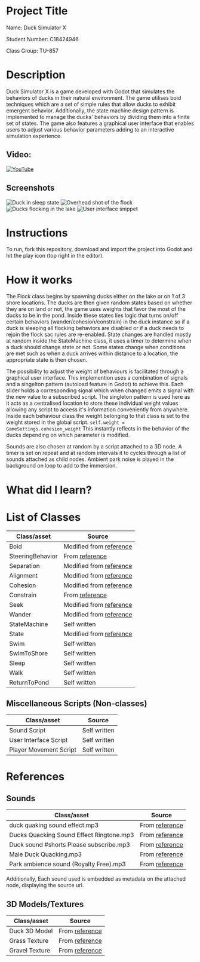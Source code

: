 # Project Title

Name: Duck Simulator X

Student Number: C18424946

Class Group: TU-857


# Description

Duck Simulator X is a game developed with Godot that simulates the behaviors of ducks in their natural environment. The game utilises boid techniques which are a set of simple rules that allow ducks to exhibit emergent behavior. Additionally, the state machine design pattern is implemented to manage the ducks' behaviors by dividing them into a finite set of states. The game also features a graphical user interface that enables users to adjust various behavior parameters adding to an interactive simulation experience.


## Video:

[![YouTube](http://img.youtube.com/vi/Taki330C01Q/0.jpg)](https://www.youtube.com/watch?v=Taki330C01Q)

## Screenshots

![Duck in sleep state](screenshots/shore_shot.png)
![Overhead shot of the flock](screenshots/overhead_lake_shot.png)
![Ducks flocking in the lake](screenshots/lake_shot.png)
![User interface snippet](screenshots/ui.png)


# Instructions

To run, fork this repository, download and import the project into Godot and hit the play icon (top right in the editor).


# How it works

The Flock class begins by spawning ducks either on the lake or on 1 of 3 shore locations. The ducks are then given random states based on whether they are on land or not, the game uses weights that favor the most of the ducks to be in the pond. Inside these states lies logic that turns on/off certain behaviors (wander/cohesion/constrain) in the duck instance so if a duck is sleeping all flocking behaviors are disabled or if a duck needs to rejoin the flock sac rules are re-enabled. State changes are handled mostly at random inside the StateMachine class, it uses a timer to determine when a duck should change state or not. Some states change when conditions are met such as when a duck arrives within distance to a location, the appropriate state is then chosen.

The possibility to adjust the weight of behaviours is facilitated through a graphical user interface. This implemention uses a combination of signals and a singelton pattern (autoload feature in Godot) to achieve this. Each slider holds a corresponding signal which when changed emits a signal with the new value to a subscribed script. The singleton pattern is used here as it acts as a centralised location to store these individual weight values allowing any script to access it's information conveniently from anywhere. Inside each behaviour class the weight belonging to that class is set to the weight stored in the global script. `self.weight = GameSettings.cohesion_weight` This instantly reflects in the behavior of the ducks depending on which parameter is modified.

Sounds are also chosen at random by a script attached to a 3D node. A timer is set on repeat and at random intervals it to cycles through a list of sounds attached as child nodes. Ambient park noise is played in the background on loop to add to the immersion.


# What did I learn?


# List of Classes

| Class/asset | Source |
|-------------|--------|
| Boid | Modified from [reference](https://github.com/skooter500/miniature-rotary-phone/blob/main/minature-rotary-phone/behaviors/Boid.gd) |
| SteeringBehavior | From [reference](https://github.com/skooter500/miniature-rotary-phone/blob/main/minature-rotary-phone/behaviors/SteeringBehavior.gd) |
| Separation | Modified from [reference](https://github.com/skooter500/miniature-rotary-phone/blob/main/minature-rotary-phone/behaviors/Separation.gd) |
| Alignment | Modified from [reference](https://github.com/skooter500/miniature-rotary-phone/blob/main/minature-rotary-phone/behaviors/Alignment.gd) |
| Cohesion | Modified from [reference](https://github.com/skooter500/miniature-rotary-phone/blob/main/minature-rotary-phone/behaviors/Cohesion.gd) |
| Constrain | From [reference](https://github.com/skooter500/miniature-rotary-phone/blob/main/minature-rotary-phone/behaviors/Constrain.gd) |
| Seek | Modified from [reference](https://github.com/skooter500/miniature-rotary-phone/blob/main/minature-rotary-phone/behaviors/Seek.gd) |
| Wander | Modified from [reference](https://github.com/skooter500/miniature-rotary-phone/blob/main/minature-rotary-phone/behaviors/Wander.gd) |
| StateMachine | Self written |
| State | Modified from [reference](https://github.com/skooter500/miniature-rotary-phone/blob/main/minature-rotary-phone/behaviors/State.gd) |
| Swim | Self written |
| SwimToShore | Self written |
| Sleep | Self written |
| Walk | Self written |
| ReturnToPond | Self written |

## Miscellaneous Scripts (Non-classes)

| Class/asset | Source |
|-------------|--------|
| Sound Script | Self written |
| User Interface Script | Self written |
| Player Movement Script | Self written |


# References

## Sounds

| Class/asset | Source |
|-------------|--------|
| duck quaking sound effect.mp3 | From [reference](https://www.youtube.com/watch?v=aFQoM1JHzQY) |
| Ducks Quacking Sound Effect Ringtone.mp3 | From [reference](https://www.youtube.com/watch?v=2Xy9NjGfJZo) |
| Duck sound #shorts Please subscribe.mp3 | From [reference](https://www.youtube.com/shorts/rVEaanykP2I) |
| Male Duck Quacking.mp3 | From [reference](https://www.youtube.com/shorts/PF4XIHLYQRA) |
| Park ambience sound (Royalty Free).mp3 | From [reference](https://www.youtube.com/watch?v=e_zCM0EobAY) |

Additionally, Each sound used is embedded as metadata on the attached node, displaying the source url.

## 3D Models/Textures

| Class/asset | Source |
|-------------|--------|
| Duck 3D Model | From [reference](https://sketchfab.com/3d-models/duck-07b9786ed84244b2acefd48c709e4548) |
| Grass Texture | From [reference](https://polyhaven.com/a/brown_mud_leaves_01) |
| Gravel Texture | From [reference](https://polyhaven.com/a/brown_mud_rocks_01) |
